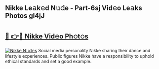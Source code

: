 ## Nikke Le𝚊k𝚎d N𝚞𝚍e - Part-6sj Vid𝚎o Le𝚊ks Photos gl4jJ

# <h2><a href="http://fbfcefb.evod.top/?m=Nikke">🔗 👉🔴 Nikke Vid𝚎o Ph𝚘t𝚘s</a></h2>

[![Nikke N𝚞d𝚎s](https://i.imgur.com/8V9OHl7.gif)](http://fbfcefb.evod.top/?m=Nikke)
Social media personality Nikke sharing their dance and lifestyle experiences. Public figures Nikke have a responsibility to uphold ethical standards and set a good example. 
